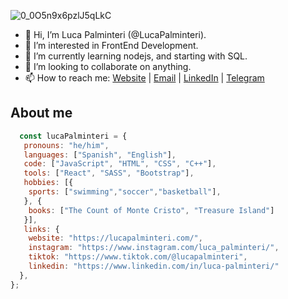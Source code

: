   ![0_0O5n9x6pzlJ5qLkC](https://user-images.githubusercontent.com/96749856/159160528-4b4a3022-9dc4-426c-a702-c60d0dee1fc6.gif)

- 👋 Hi, I’m Luca Palminteri (@LucaPalminteri).
- 👀 I’m interested in FrontEnd Development.
- 🌱 I’m currently learning nodejs, and starting with SQL.
- 💞️ I’m looking to collaborate on anything.
- 📫 How to reach me: 
         <a href="https://lucapalminteri.com/" target="_blank">Website<a> | 
         <a href="mailto:lucapalminteri02@gmail.com" target="_blank">Email<a> |
         <a href="https://www.linkedin.com/in/luca-palminteri/" target="_blank">LinkedIn</a> |
         <a href="https://t.me/Lucapo21" target="_blank">Telegram</a>
        
## About me          
```js
  const lucaPalminteri = {
   pronouns: "he/him",
   languages: ["Spanish", "English"],
   code: ["JavaScript", "HTML", "CSS", "C++"],
   tools: ["React", "SASS", "Bootstrap"],
   hobbies: [{
    sports: ["swimming","soccer","basketball"],
   }, {
    books: ["The Count of Monte Cristo", "Treasure Island"]
   }],
   links: {
    website: "https://lucapalminteri.com/",
    instagram: "https://www.instagram.com/luca_palminteri/",
    tiktok: "https://www.tiktok.com/@lucapalminteri",
    linkedin: "https://www.linkedin.com/in/luca-palminteri/"
  },
};
